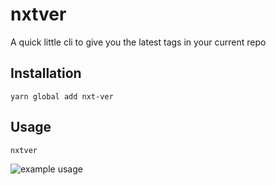 # nxtver

A quick little cli to give you the latest tags in your current repo

## Installation

`yarn global add nxt-ver`

## Usage

`nxtver`

![example usage](https://user-images.githubusercontent.com/6516758/53023466-52dd8c80-342b-11e9-8c3a-30e0e3be5d28.gif)
